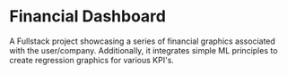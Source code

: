 # Financial Dashboard
 A Fullstack project showcasing a series of financial graphics associated with the user/company. Additionally, it integrates simple ML principles to create regression graphics for various KPI's. 
